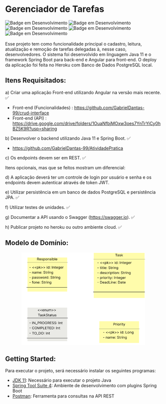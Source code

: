 # Gerenciador de Tarefas

<span id="badges"></span>
![Badge em Desenvolvimento](http://img.shields.io/static/v1?&label=STATUS&message=EM%20DESENVOLVIMENTO&color=yellow&?style=flat-square)
![Badge em Desenvolvimento](http://img.shields.io/static/v1?label=BACKEND&message=JAVA%2011&color=important&style=flat-square)
![Badge em Desenvolvimento](http://img.shields.io/static/v1?label=FRAMEWORK&message=SPRING%20BOOT%204&color=success&style=flat-square)
![Badge em Desenvolvimento](http://img.shields.io/static/v1?label=FRONTEND&message=ANGULAR%2011&color=red&style=flat-square)
![Badge em Desenvolvimento](http://img.shields.io/static/v1?label=DATABASE&message=POSTGRESQL&color=informational&style=flat-square)
</br>
</br>
Esse projeto tem como funcionalidade principal o cadastro, leitura, atualização e remoção de tarefas delegadas à, nesse caso, desenvolvedores. O sistema foi desenvolvido em linguagem Java 11 e o framework Spring Boot para back-end e Angular para front-end. O deploy da aplicação foi feita no Heroku com Banco de Dados PostgreSQL local.

## Itens Requisitados:
a)	Criar uma aplicação Front-end utilizando Angular na versão mais recente. ✅
  - Front-end (Funcionalidades) : https://github.com/GabrielDantas-99/crud-interface
  - Front-end (API) : https://drive.google.com/drive/folders/1OuaNfbjMOxw3oes7YnTrYiCy0hBZ5K9R?usp=sharing

b)	Desenvolver o backend utilizando Java 11 e Spring Boot. ✅
  - https://github.com/GabrielDantas-99/AtividadePratica

c)	Os endpoints devem ser em REST. ✅

Itens opcionais, mas que se feitos mostram um diferencial:

d)	A aplicação deverá ter um controle de login por usuário e senha e os endpoints devem autenticar através de token JWT.

e)	Utilizar persistência em um banco de dados PostgreSQL e persistência JPA. ✅

f)	Utilizar testes de unidades.  ✅

g)	Documentar a API usando o Swagger (https://swagger.io).  ✅

h)	Publicar projeto no heroku ou outro ambiente cloud.  ✅
 

## Modelo de Domínio: <span id="modelo-de-dominio"></span>
<div align="center">
  <img width = "400rem" height="300em" src="https://github.com/GabrielDantas-99/AtividadePratica/blob/main/imgs/ModeloDeDominio.png?raw=true"/>
</div>

## Getting Started:
Para executar o projeto, será necessário instalar os seguintes programas:
  - <a href="https://www.azul.com/downloads/?package=jdk">JDK 11</a>: Necessário para executar o projeto Java
  - <a href="https://spring.io/tools">Spring Tool Suite 4</a>: Ambiente de desenvolvimento com plugins Spring Boot
  - <a href="https://www.postman.com/downloads/">Postman</a>: Ferramenta para consultas na API REST

